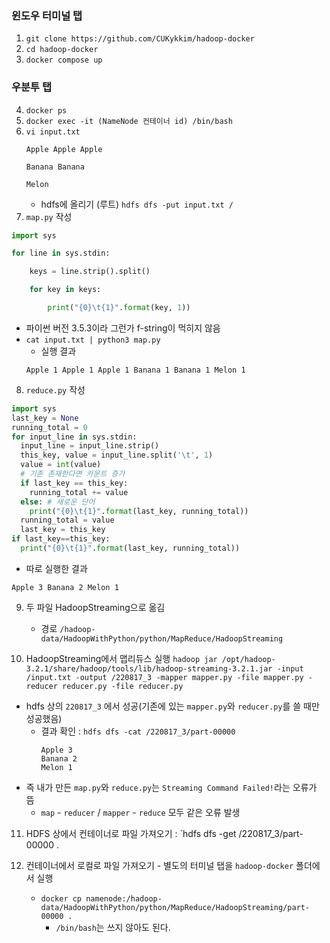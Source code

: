 ### 윈도우 터미널 탭
1. `git clone https://github.com/CUKykkim/hadoop-docker`
2. `cd hadoop-docker`
3. `docker compose up`

### 우분투 탭
4. `docker ps`
5. `docker exec -it (NameNode 컨테이너 id) /bin/bash`
6. `vi input.txt`
	```
	Apple Apple Apple

	Banana Banana

	Melon
	```
	- hdfs에 올리기 (루트)
	`hdfs dfs -put input.txt /`
7. `map.py` 작성
```python
import sys

for line in sys.stdin:

    keys = line.strip().split()

    for key in keys:

        print("{0}\t{1}".format(key, 1))
```
- 파이썬 버전 3.5.3이라 그런가 f-string이 먹히지 않음
- `cat input.txt | python3 map.py`
	- 실행 결과
	```
	Apple 1 Apple 1 Apple 1 Banana 1 Banana 1 Melon 1
	```

8. `reduce.py` 작성
```python
import sys
last_key = None
running_total = 0
for input_line in sys.stdin:
  input_line = input_line.strip()
  this_key, value = input_line.split('\t', 1)
  value = int(value)
  # 기존 존재한다면 카운트 증가
  if last_key == this_key:
    running_total += value
  else: # 새로운 단어
    print("{0}\t{1}".format(last_key, running_total))
  running_total = value
  last_key = this_key
if last_key==this_key:
  print("{0}\t{1}".format(last_key, running_total))
```
- 따로 실행한 결과
```
Apple 3 Banana 2 Melon 1
```
9. 두 파일 HadoopStreaming으로 옮김
	- 경로 `/hadoop-data/HadoopWithPython/python/MapReduce/HadoopStreaming`

10. HadoopStreaming에서 맵리듀스 실행
`hadoop jar /opt/hadoop-3.2.1/share/hadoop/tools/lib/hadoop-streaming-3.2.1.jar -input /input.txt -output /220817_3 -mapper mapper.py -file mapper.py -reducer reducer.py -file reducer.py`
- hdfs 상의 `220817_3` 에서 성공(기존에 있는 `mapper.py`와 `reducer.py`를 쓸 때만 성공했음)
	- 결과 확인 : `hdfs dfs -cat /220817_3/part-00000`
		```
		Apple 3
		Banana 2
		Melon 1
		```
- 즉 내가 만든 `map.py`와 `reduce.py`는 `Streaming Command Failed!`라는 오류가 뜸
	- `map` - `reducer` / `mapper` - `reduce` 모두 같은 오류 발생

11. HDFS 상에서 컨테이너로 파일 가져오기 :  `hdfs dfs -get /220817_3/part-00000 .

12. 컨테이너에서 로컬로 파일 가져오기 - 별도의 터미널 탭을 `hadoop-docker` 폴더에서 실행
	- `docker cp namenode:/hadoop-data/HadoopWithPython/python/MapReduce/HadoopStreaming/part-00000 .`
		- `/bin/bash`는 쓰지 않아도 된다.

